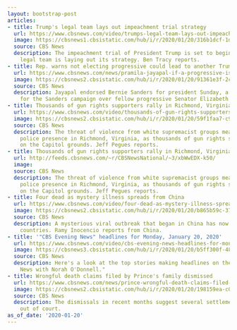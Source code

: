 ```yaml
---
layout: bootstrap-post
articles:
- title: Trump's legal team lays out impeachment trial strategy
  url: https://www.cbsnews.com/video/trumps-legal-team-lays-out-impeachment-trial-strategy/
  image: https://cbsnews1.cbsistatic.com/hub/i/r/2020/01/20/316b1dcf-1dff-47f7-a64d-7c50938b3cb0/thumbnail/1200x630/7cf451924fb02f061139fc4dff0f2ab3/0120-en-impeachment-tracy-2011178-640x360.jpg
  source: CBS News
  description: The impeachment trial of President Trump is set to begin. The president's
    legal team is laying out its strategy. Ben Tracy reports.
- title: Rep. warns not electing progressive could lead to another Trump
  url: https://www.cbsnews.com/news/pramila-jayapal-if-a-progressive-is-not-elected-we-will-end-up-with-another-donald-trump-down-the-road-2020-01-20/
  image: https://cbsnews2.cbsistatic.com/hub/i/r/2020/01/20/91361e3f-2c01-41d8-97ae-809e3164b24d/thumbnail/1200x630/fbb5d2823094b4c3fca7d9cd5b827af7/gettyimages-1188130792.jpg
  source: CBS News
  description: Jayapal endorsed Bernie Sanders for president Sunday, a notable win
    for the Sanders campaign over fellow progressive Senator Elizabeth Warren.
- title: Thousands of gun rights supporters rally in Richmond, Virginia
  url: https://www.cbsnews.com/video/thousands-of-gun-rights-supporters-rally-in-richmond-virginia/
  image: https://cbsnews2.cbsistatic.com/hub/i/r/2020/01/20/59f1faa7-c954-49ff-811f-748e277dab91/thumbnail/1200x630/df232da33b1278bf9a7fc10b65852d89/0120-en-rally-pegues-2011187-640x360.jpg
  source: CBS News
  description: The threat of violence from white supremacist groups meant a heavy
    police presence in Richmond, Virginia, as thousands of gun rights supporters rallied
    on the Capitol grounds. Jeff Pegues reports.
- title: Thousands of gun rights supporters rally in Richmond, Virginia
  url: http://feeds.cbsnews.com/~r/CBSNewsNational/~3/xbWwEDX-k50/
  image: 
  source: CBS News
  description: The threat of violence from white supremacist groups meant a heavy
    police presence in Richmond, Virginia, as thousands of gun rights supporters rallied
    on the Capitol grounds. Jeff Pegues reports.
- title: Four dead as mystery illness spreads from China
  url: https://www.cbsnews.com/video/four-dead-as-mystery-illness-spreads-from-china/
  image: https://cbsnews2.cbsistatic.com/hub/i/r/2020/01/20/b865b59c-3757-4d63-8b71-26dbd754f13c/thumbnail/1200x630/350f1cc43b131a86cb991237fdfd83c9/0120-en-chinavirus-inocencio-2011166-640x360.jpg
  source: CBS News
  description: A mysterious viral outbreak that began in China has now spread to other
    countries. Ramy Inocencio reports from China.
- title: '"CBS Evening News" headlines for Monday, January 20, 2020'
  url: https://www.cbsnews.com/video/cbs-evening-news-headlines-for-monday-january-20-2020/
  image: https://cbsnews3.cbsistatic.com/hub/i/r/2020/01/20/b5ff300f-48bd-4cf3-a9ac-916fe147e14e/thumbnail/1200x630/1433894af3fbf5854dbbe3df740d86da/0120-en-headlines-2011160-640x360.jpg
  source: CBS News
  description: Here's a look at the top stories making headlines on the "CBS Evening
    News with Norah O'Donnell."
- title: Wrongful death claims filed by Prince's family dismissed
  url: https://www.cbsnews.com/news/prince-wrongful-death-claims-filed-by-family-dismissed-2020-01-20/
  image: https://cbsnews2.cbsistatic.com/hub/i/r/2020/01/20/198159ea-c01b-4718-878f-c808f5b664f6/thumbnail/1200x630/01d73eb8a4a20609442f2c090e132091/gettyimages-169083254.jpg
  source: CBS News
  description: The dismissals in recent months suggest several settlements were made
    out of court.
as_of_date: '2020-01-20'
---
```



